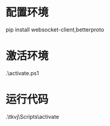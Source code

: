 
# 配置环境
pip install websocket-client,betterproto

# 激活环境
.\activate.ps1

# 运行代码
.\tkvj\Scripts\activate


